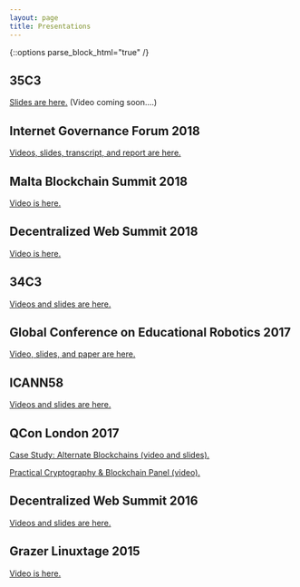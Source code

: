 ```yaml
---
layout: page
title: Presentations
---
```


{::options parse_block_html="true" /}

## 35C3

[Slides are here.]({{site.baseurl}}2019/05/08/35c3-summary.html)  (Video coming soon....)

## Internet Governance Forum 2018

[Videos, slides, transcript, and report are here.]({{site.baseurl}}2019/01/30/internet-governance-forum-2018-summary.html)

## Malta Blockchain Summit 2018

[Video is here.]({{site.baseurl}}2019/04/24/malta-blockchain-summit-2018-video.html)

## Decentralized Web Summit 2018

[Video is here.]({{site.baseurl}}2018/11/02/decentralized-web-summit-2018-summary.html)

## 34C3

[Videos and slides are here.]({{site.baseurl}}2018/03/19/34c3-slides-videos.html)

## Global Conference on Educational Robotics 2017

[Video, slides, and paper are here.]({{site.baseurl}}2017/08/31/gcer-2017-video.html)

## ICANN58

[Videos and slides are here.]({{site.baseurl}}2017/04/17/icann-58-summary.html)

## QCon London 2017

[Case Study: Alternate Blockchains (video and slides).]({{site.baseurl}}2017/07/28/qcon-london-case-study-video.html)

[Practical Cryptography & Blockchain Panel (video).]({{site.baseurl}}2017/07/05/qcon-london-panel-video.html)

## Decentralized Web Summit 2016

[Videos and slides are here.]({{site.baseurl}}2016/07/03/decentralized-web-summit.html)

## Grazer Linuxtage 2015

[Video is here.]({{site.baseurl}}2019/04/20/daniel-kraft-at-grazer-linuxtage-2015-video.html)
